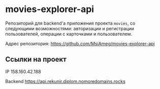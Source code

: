 # movies-explorer-api
Репозиторий для backend'a приложения проекта `movies`, со следующими возможностями: авторизации и регистрации пользователей, операции с карточками и пользователем.
  

Адрес репозитория: https://github.com/MsiAmeg/movies-explorer-api

## Ссылки на проект

IP 158.160.42.188

Backend https://api.rekunir.diplom.nomoredomains.rocks
